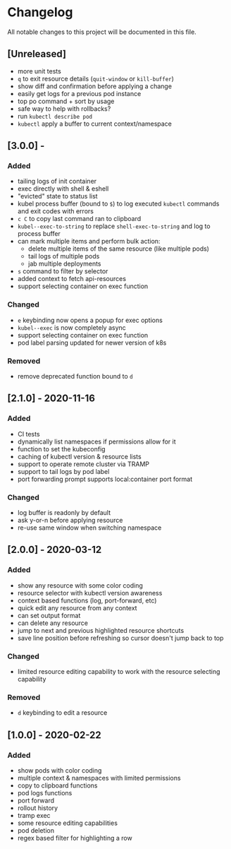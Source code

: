 # Changelog
All notable changes to this project will be documented in this file.

## [Unreleased]
- more unit tests
- `q` to exit resource details (`quit-window` or `kill-buffer`)
- show diff and confirmation before applying a change
- easily get logs for a previous pod instance
- top po command + sort by usage
- safe way to help with rollbacks?
- run `kubectl describe pod`
- `kubectl` apply a buffer to current context/namespace

## [3.0.0] -
### Added
- tailing logs of init container
- exec directly with shell & eshell
- "evicted" state to status list
- kubel process buffer (bound to `$`) to log executed `kubectl` commands and exit codes with errors
- `c C` to copy last command ran to clipboard
- `kubel--exec-to-string` to replace `shell-exec-to-string` and log to process buffer
- can mark multiple items and perform bulk action:
  - delete multiple items of the same resource (like multiple pods)
  - tail logs of multiple pods
  - jab multiple deployments
- `s` command to filter by selector
- added context to fetch api-resources
- support selecting container on exec function

### Changed
- `e` keybinding now opens a popup for exec options
- `kubel--exec` is now completely async
- support selecting container on exec function
- pod label parsing updated for newer version of k8s

### Removed
- remove deprecated function bound to `d`

## [2.1.0] - 2020-11-16
### Added
- CI tests
- dynamically list namespaces if permissions allow for it
- function to set the kubeconfig
- caching of kubectl version & resource lists
- support to operate remote cluster via TRAMP
- support to tail logs by pod label
- port forwarding prompt supports local:container port format

### Changed
- log buffer is readonly by default
- ask y-or-n before applying resource
- re-use same window when switching namespace

## [2.0.0] - 2020-03-12
### Added
- show any resource with some color coding
- resource selector with kubectl version awareness
- context based functions (log, port-forward, etc)
- quick edit any resource from any context
- can set output format
- can delete any resource
- jump to next and previous highlighted resource shortcuts
- save line position before refreshing so cursor doesn't jump back to top

### Changed
- limited resource editing capability to work with the resource selecting capability

### Removed
- `d` keybinding to edit a resource

## [1.0.0] - 2020-02-22
### Added
- show pods with color coding
- multiple context & namespaces with limited permissions
- copy to clipboard functions
- pod logs functions
- port forward
- rollout history
- tramp exec
- some resource editing capabilities
- pod deletion
- regex based filter for highlighting a row
